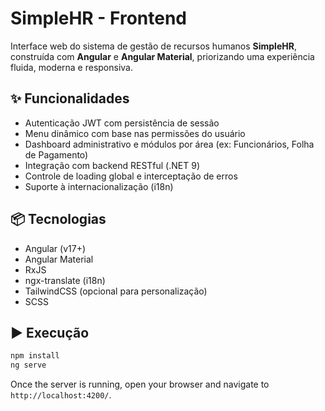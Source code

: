# SimpleHR - Frontend

Interface web do sistema de gestão de recursos humanos **SimpleHR**, construída com **Angular** e **Angular Material**, priorizando uma experiência fluida, moderna e responsiva.

## ✨ Funcionalidades

- Autenticação JWT com persistência de sessão
- Menu dinâmico com base nas permissões do usuário
- Dashboard administrativo e módulos por área (ex: Funcionários, Folha de Pagamento)
- Integração com backend RESTful (.NET 9)
- Controle de loading global e interceptação de erros
- Suporte à internacionalização (i18n)

## 📦 Tecnologias

- Angular (v17+)
- Angular Material
- RxJS
- ngx-translate (i18n)
- TailwindCSS (opcional para personalização)
- SCSS

## ▶️ Execução

```bash
npm install
ng serve
```

Once the server is running, open your browser and navigate to `http://localhost:4200/`.